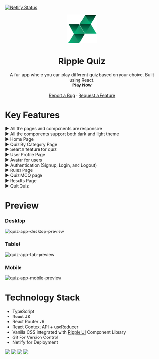 [![Netlify Status](https://api.netlify.com/api/v1/badges/d49c9d4c-1c1a-44b5-b105-31f4f1f3551e/deploy-status)](https://app.netlify.com/sites/ripple-quiz-app/deploys)

<p align="center">
  <a href="https://ripple-quiz-app.netlify.app/" target="_blank">
    <img src="https://raw.githubusercontent.com/sonishreyas/rippleUI/dev/components/media/images/ripple-logo.png" alt="Ripple UI logo" >
  </a>
</p>
<h1 align="center" color="green">Ripple Quiz</h3>
<p align="center">
 A fun app where you can play different quiz based on your choice. Built using React.
  <br>
  <a href="https://ripple-quiz.netlify.app/"><strong>Play Now</strong></a>
 <br />
  <br />
    <a href="https://github.com/sonishreyas/ripple-quiz-app/issues/new?assignees=&labels=bug&template=01_BUG_REPORT.md&title=bug%3A+">Report a Bug</a>
    ·
    <a href="https://github.com/sonishreyas/ripple-quiz-app/issues/new?assignees=&labels=enhancement&template=02_FEATURE_REQUEST.md&title=feat%3A+">Request a Feature</a>
</div>
</p>

# Key Features

▶️ All the pages and components are responsive <br/>
▶️ All the components support both dark and light theme <br/>
▶️ Home Page <br/>
▶️ Quiz By Category Page <br/>
▶️ Search feature for quiz <br/>
▶️ User Profile Page <br/>
▶️ Avatar for users <br/>
▶️ Authentication (Signup, Login, and Logout) <br/>
▶️ Rules Page <br/>
▶️ Quiz MCQ page <br/>
▶️ Results Page <br/>
▶️ Quit Quiz <br/>

# Preview

### Desktop
![quiz-app-desktop-preview](https://user-images.githubusercontent.com/46019734/172239551-567c5999-07e2-4a01-b800-bd5bb3300101.gif)


### Tablet

![quiz-app-tab-preview](https://user-images.githubusercontent.com/46019734/172239569-1aebbf33-bf53-401c-b33e-e29a7710017d.gif)

### Mobile

![quiz-app-mobile-preview](https://user-images.githubusercontent.com/46019734/172239592-5663c504-37ae-4064-8775-846a8788cce4.gif)

# Technology Stack

- TypeScript
- React JS
- React Router v6
- React Context API + useReducer
- Vanilla CSS integrated with [Ripple UI](https://ripple-ui.netlify.app/) Component Library
- Git For Version Control
- Netlify for Deployment


<img src = "https://img.shields.io/badge/-HTML5-E34F26?style=flat&logo=html5&logoColor=white">  <img src = "https://img.shields.io/badge/-CSS3-1572B6?style=flat&logo=css3&logoColor=white">  <img src="https://img.shields.io/badge/-React-1572B6?style=flat&logo=react"> <img src="https://img.shields.io/badge/-Typescript-1572B6?style=flat&logo=typescript">
